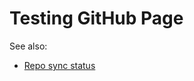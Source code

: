 # Testing GitHub Page

See also:

* [Repo sync status](http://rugegerritsen.github.io/fork_sync_status)
